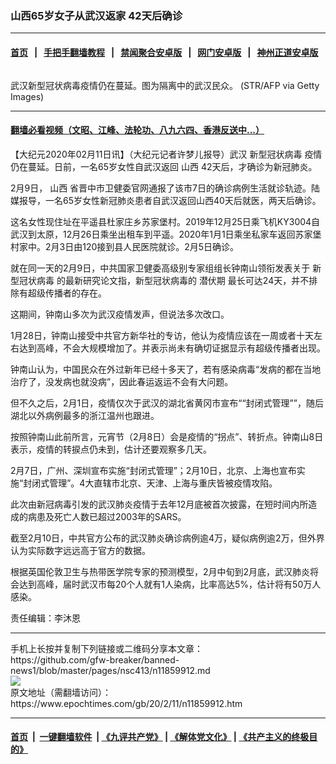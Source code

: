### 山西65岁女子从武汉返家 42天后确诊
------------------------

#### [首页](https://github.com/gfw-breaker/banned-news1/blob/master/README.md) &nbsp;&nbsp;|&nbsp;&nbsp; [手把手翻墙教程](https://github.com/gfw-breaker/guides/wiki) &nbsp;&nbsp;|&nbsp;&nbsp; [禁闻聚合安卓版](https://github.com/gfw-breaker/bn-android) &nbsp;&nbsp;|&nbsp;&nbsp; [网门安卓版](https://github.com/oGate2/oGate) &nbsp;&nbsp;|&nbsp;&nbsp; [神州正道安卓版](https://github.com/SzzdOgate/update) 



<div><img alt="" class="aligncenter wp-post-image" src="https://i.epochtimes.com/assets/uploads/2020/02/dd228193ac404d0d1e7a5317ed0b76bd-600x400-2.jpg"/>
<div class="red16 caption">
 <p>
  武汉新型冠状病毒疫情仍在蔓延。图为隔离中的武汉民众。 (STR/AFP via Getty Images)
 </p>
</div>
</div><hr/>

#### [翻墙必看视频（文昭、江峰、法轮功、八九六四、香港反送中...）](http://167.172.214.107/home.html)

<div><p>
 【大纪元2020年02月11日讯】（大纪元记者许梦儿报导）武汉
 <ok href="https://www.epochtimes.com/gb/tag/%E6%96%B0%E5%9E%8B%E5%86%A0%E7%8A%B6%E7%97%85%E6%AF%92.html">
  新型冠状病毒
 </ok>
 疫情仍在蔓延。日前，一名65岁女性自武汉返回
 <ok href="https://www.epochtimes.com/gb/tag/%E5%B1%B1%E8%A5%BF.html">
  山西
 </ok>
 42天后，才确诊为新冠肺炎。
</p>
<p>
 2月9日，
 <ok href="https://www.epochtimes.com/gb/tag/%E5%B1%B1%E8%A5%BF.html">
  山西
 </ok>
 省晋中市卫健委官网通报了该市7日的确诊病例生活就诊轨迹。陆媒报导，一名65岁女性新冠肺炎患者自武汉返回山西40天后就医，两天后确诊。
</p>
<p>
 这名女性现住址在平遥县杜家庄乡苏家堡村。2019年12月25日乘飞机KY3004自武汉到太原，12月26日乘坐出租车到平遥。2020年1月1日乘坐私家车返回苏家堡村家中。2月3日由120接到县人民医院就诊。2月5日确诊。
</p>
<p>
 就在同一天的2月9日，中共国家卫健委高级别专家组组长钟南山领衔发表关于
 <ok href="https://www.epochtimes.com/gb/tag/%E6%96%B0%E5%9E%8B%E5%86%A0%E7%8A%B6%E7%97%85%E6%AF%92.html">
  新型冠状病毒
 </ok>
 的最新研究论文指，新型冠状病毒的
 <ok href="https://www.epochtimes.com/gb/tag/%E6%BD%9C%E4%BC%8F%E6%9C%9F.html">
  潜伏期
 </ok>
 最长可达24天，并不排除有超级传播者的存在。
</p>
<p>
 这期间，钟南山多次为武汉疫情发声，但说法多次改口。
</p>
<p>
 1月28日，钟南山接受中共官方新华社的专访，他认为疫情应该在一周或者十天左右达到高峰，不会大规模增加了。并表示尚未有确切证据显示有超级传播者出现。
</p>
<p>
 钟南山认为，中国民众在外过新年已经十多天了，若有感染病毒“发病的都在当地治疗了，没发病也就没病”，因此春运返运不会有大问题。
</p>
<p>
 但不久之后，2月1日，疫情仅次于武汉的湖北省黄冈市宣布““封闭式管理””，随后湖北以外病例最多的浙江温州也跟进。
</p>
<p>
 按照钟南山此前所言，元宵节（2月8日）会是疫情的“拐点”、转折点。钟南山8日表示，疫情的转捩点仍未到，估计还要观察多几天。
</p>
<p>
 2月7日，广州、深圳宣布实施“封闭式管理”；2月10日，北京、上海也宣布实施“封闭式管理”。4大直辖市北京、天津、上海与重庆皆被疫情攻陷。
</p>
<p>
 此次由新冠病毒引发的武汉肺炎疫情于去年12月底被首次披露，在短时间内所造成的病患及死亡人数已超过2003年的SARS。
</p>
<p>
 截至2月10日，中共官方公布的武汉肺炎确诊病例逾4万，疑似病例逾2万，但外界认为实际数字远远高于官方的数据。
</p>
<p>
 根据英国伦敦卫生与热带医学院专家的预测模型，2月中旬到2月底，武汉肺炎将会达到高峰，届时武汉市每20个人就有1人染病，比率高达5%，估计将有50万人感染。
</p>
<p>
 责任编辑：李沐恩
</p>
</div>
<hr/>
手机上长按并复制下列链接或二维码分享本文章：<br/>
https://github.com/gfw-breaker/banned-news1/blob/master/pages/nsc413/n11859912.md <br/>
<a href='https://github.com/gfw-breaker/banned-news1/blob/master/pages/nsc413/n11859912.md'><img src='https://github.com/gfw-breaker/banned-news1/blob/master/pages/nsc413/n11859912.md.png'/></a> <br/>
原文地址（需翻墙访问）：https://www.epochtimes.com/gb/20/2/11/n11859912.htm


------------------------
#### [首页](https://github.com/gfw-breaker/banned-news1/blob/master/README.md) &nbsp;|&nbsp; [一键翻墙软件](https://github.com/gfw-breaker/nogfw/blob/master/README.md) &nbsp;| [《九评共产党》](https://github.com/gfw-breaker/9ping.md/blob/master/README.md#九评之一评共产党是什么) | [《解体党文化》](https://github.com/gfw-breaker/jtdwh.md/blob/master/README.md) | [《共产主义的终极目的》](https://github.com/gfw-breaker/gczydzjmd.md/blob/master/README.md)


<img src='http://gfw-breaker.win/banned-news/pages/nsc413/n11859912.md' width='0px' height='0px'/>